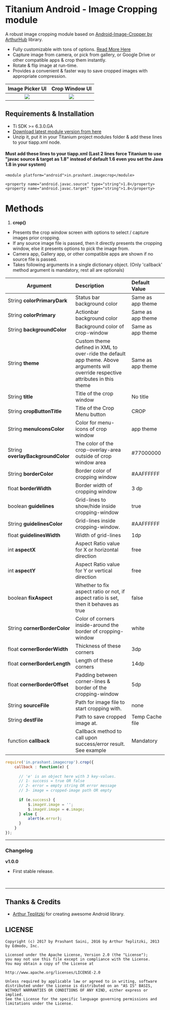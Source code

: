 # Titanium Android - Image Cropping module
A robust image cropping module based on [Android-Image-Cropper by ArthurHub](https://github.com/ArthurHub/Android-Image-Cropper) library.

* Fully customizable with tons of options. [Read More Here](https://github.com/ArthurHub/Android-Image-Cropper/wiki)
* Capture image from camera, or pick from gallery, or Google Drive or other compatible apps & crop them instantly.
* Rotate & flip image at run-time.
* Provides a convenient & faster way to save cropped images with appropriate compression.

| Image Picker UI             |  Crop Window UI |
|:-------------------------:|:-------------------------:|
|  ![](https://github.com/prashantsaini1/android-titanium-imagecropper/blob/master/select_app.png)   |  ![](https://github.com/prashantsaini1/android-titanium-imagecropper/blob/master/sample.png)  |


## Requirements & Installation
* Ti SDK >= 6.3.0.GA
* [Download latest module version from here](https://github.com/prashantsaini1/android-titanium-imagecropper/tree/master/android/dist)
* Unzip it, put it in your Titanium project modules folder & add these lines to your tiapp.xml <modules> node.

#### Must add these lines to your tiapp.xml (Last 2 lines force Titanium to use "javac source & target as 1.8" instead of default 1.6 even you set the Java 1.8 in your system)
```
<module platform="android">in.prashant.imagecrop</module>

<property name="android.javac.source" type="string">1.8</property>
<property name="android.javac.target" type="string">1.8</property>
```


# Methods
1. **crop()**
* Presents the crop window screen with options to select / capture images prior cropping.
* If any source image file is passed, then it directly presents the cropping window, else it presents options to pick the image from.
* Camera app, Gallery app, or other compatible apps are shown if no source file is passed.
* Takes following arguments in a single dictionary object. (Only 'callback' method argument is mandatory, rest all are optionals)

| Argument              | Description           | Default Value              |
| --------------------- |:--------------------- | :------------------------- |
|  String **colorPrimaryDark**     | Status bar background color | Same as app theme |
|  String **colorPrimary**      |  Actionbar background color   | Same as app theme |
|  String **backgroundColor**   | Background color of crop-window    | Same as app theme |
|  String **theme**    |  Custom theme defined in XML to over-ride the default app theme. Above arguments will override respective attributes in this theme  | Same as app theme |
|  String **title**              |  Title of the crop window   | No title |
|  String **cropButtonTitle**    | Title of the Crop Menu button   | CROP |
|  String **menuIconsColor**      |  Color for menu-icons of crop window   | app theme |
|  String **overlayBackgroundColor**    | The color of the crop-overlay-area outside of crop window area  | #77000000 |
|  String **borderColor**      |  Border color of cropping window   | #AAFFFFFF |
|  float **borderWidth**     |  Border width of cropping window   | 3 dp |
|  boolean **guidelines**     | Grid-lines to show/hide inside cropping-window   | true |
|  String **guidelinesColor**     | Grid-lines inside cropping-window.     | #AAFFFFFF |
|  float **guidelinesWidth**     | Width of grid-lines   | 1dp |
|  int **aspectX**     | Aspect Ratio value for X or horizontal direction    | free |
|  int **aspectY**     | Aspect Ratio value for Y or vertical direction     | free |
|  boolean **fixAspect**    | Whether to fix aspect ratio or not, if aspect ratio is set, then it behaves as true    | false |
|  String **cornerBorderColor**     | Color of corners inside-around the border of cropping-window    | white |
|  float **cornerBorderWidth**     | Thickness of these corners     | 3dp |
|  float **cornerBorderLength**     | Length of these corners    | 14dp |
|  float **cornerBorderOffset**     | Padding between corner-lines & border of the cropping-window  | 5dp |
|  String **sourceFile**     | Path for image file to start cropping with.   | none |
|  String **destFile**     | Path to save cropped image at.  | Temp Cache file |
|  function **callback**     | Callback method to call upon success/error result. See example  | Mandatory |

```javascript
require('in.prashant.imagecrop').crop({
    callback : function(e) {
      
      // 'e' is an object here with 3 key-values.
      // 1- success = true OR false
      // 2- error = empty string OR error message
      // 3- image = cropped-image path OR empty
      
      if (e.success) {
          $.imageV.image = '';
          $.imageV.image = e.image;
      } else {
          alert(e.error);
      }
    }
});
```



<hr/>

### Changelog

**v1.0.0**
* First stable release.

</br>


<hr/>

## Thanks & Credits
* [Arthur Teplitzki](https://github.com/ArthurHub) for creating awesome Android library.


## LICENSE
    Copyright (c) 2017 by Prashant Saini, 2016 by Arthur Teplitzki, 2013 by Edmodo, Inc.

    Licensed under the Apache License, Version 2.0 (the "License");
    you may not use this file except in compliance with the License.
    You may obtain a copy of the License at

    http://www.apache.org/licenses/LICENSE-2.0

    Unless required by applicable law or agreed to in writing, software
    distributed under the License is distributed on an "AS IS" BASIS,
    WITHOUT WARRANTIES OR CONDITIONS OF ANY KIND, either express or implied.
    See the License for the specific language governing permissions and
    limitations under the License.
